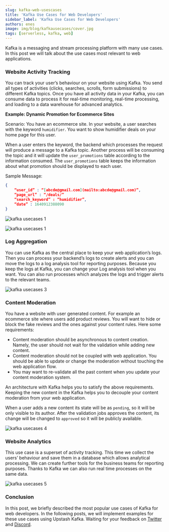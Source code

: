 ```yaml
---
slug: kafka-web-usescases
title: 'Kafka Use Cases for Web Developers'
sidebar_label: 'Kafka Use Cases for Web Developers'
authors: enes
image: img/blog/kafkausecases/cover.jpg
tags: [serverless, kafka, web]
---
```



Kafka is a messaging and stream processing platform with many use cases. In this post we will talk about the use cases most relevant to web applications.

### Website Activity Tracking

You can track your user’s behaviour on your website using Kafka. You send all types of activities (clicks, searches, scrolls, form submissions) to different Kafka topics. Once you have all activity data in your Kafka, you can consume data to process it for real-time monitoring, real-time processing, and loading to a data warehouse for advanced analytics.

<!--truncate-->

**Example: Dynamic Promotion for Ecommerce Sites**

Scenario: You have an ecommerce site. In your website, a user searches with the keyword `humidifier`. You want to show humidifier deals on your home page for this user.

When a user enters the keyword, the backend which processes the request will produce a message to a Kafka topic. Another process will be consuming the topic and it will update the `user_promotions` table according to the information consumed. The `user_promotions`  table keeps the information about what promotion should be displayed to each user.

Sample Message:
  
```json
{
    “user_id” : “[abcde@gmail.com](mailto:abcde@gmail.com)”,
    “page_url” : “/deals/”
    “search_keyword” : “humidifier”,
    “date” : 1640912388090
}
```


![kafka usecases 1](/img/blog/kafkausecases/1.png)

![kafka usecases 1](/img/blog/kafkausecases/2.png)


### Log Aggregation

You can use Kafka as the central place to keep your web application’s logs. Then you can process your backend’s logs to create alerts and you can move the logs to a log analysis tool for reporting purposes. Because you keep the logs at Kafka, you can change your Log analysis tool when you want. You can also run processes which analyzes the logs and trigger alerts to the relevant teams.

![kafka usecases 3](/img/blog/kafkausecases/3.png)

### Content Moderation

You have a website with user generated content. For example an ecommerce site where users add product reviews. You will want to hide or block the fake reviews and the ones against your content rules. Here some requirements:

* Content moderation should be asynchronous to content creation. Namely, the user should not wait for the validation while adding new content.
* Content moderation should not be coupled with web application. You should be able to update or change the moderation without touching the web application flow.
* You may want to re-validate all the past content when you update your content moderation system.

An architecture with Kafka helps you to satisfy the above requirements. Keeping the new content in the Kafka helps you to decouple your content moderation from your web application.

When a user adds a new content its state will be as `pending`, so it will be only visible to its author. After the validation jobs approves the content, its change will be changed to `approved` so it will be publicly available.


![kafka usecases 4](/img/blog/kafkausecases/4.png)


### Website Analytics

This use case is a superset of activity tracking. This time we collect the users’ behaviour and save them in a database which allows analytical processing. We can create further tools for the business teams for reporting purposes. Thanks to Kafka we can also run real time processes on the same data.

![kafka usecases 5](/img/blog/kafkausecases/5.png)

### Conclusion

In this post, we briefly described the most popular use cases of Kafka for web developers. In the following posts, we will implement examples for these use cases using Upstash Kafka. Waiting for your feedback on [Twitter](https://twitter.com/upstash) and [Discord](https://discord.gg/w9SenAtbme).

